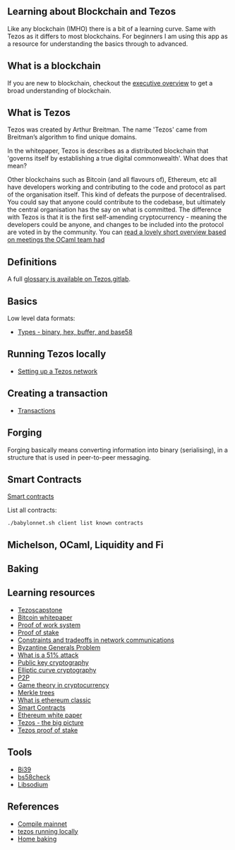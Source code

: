 ## Learning about Blockchain and Tezos

Like any blockchain (IMHO) there is a bit of a learning curve. Same with Tezos as it differs to most blockchains. For beginners I am using this app as a resource for understanding the basics through to advanced.

## What is a blockchain

If you are new to blockchain, checkout the [executive overview](./EXECUTIVE-OVERVIEW.md) to get a broad understanding of blockchain.

## What is Tezos

Tezos was created by Arthur Breitman. The name 'Tezos' came from Breitman’s algorithm to find unique domains.

In the whitepaper, Tezos is describes as a distributed blockchain that 'governs itself by establishing a true digital commonwealth'. What does that mean?

Other blockchains such as Bitcoin (and all flavours of), Ethereum, etc all have developers working and contributing to the code and protocol as part of the organisation itself. This kind of defeats the purpose of decentralised. You could say that anyone could contribute to the codebase, but ultimately the central organisation has the say on what is committed. The difference with Tezos is that it is the first self-amending cryptocurrency - meaning the developers could be anyone, and changes to be included into the protocol are voted in by the community. You can [read a lovely short overview based on meetings the OCaml team had](https://ocaml.org/meetings/ocaml/2017/.extended-abstract__2017__benjamin-canou_gregoire-henry_pierre-chambart_fabrice-le-fessant_arthur-breitman__tezos-the-ocaml-crypto-ledger.pdf)

## Definitions

A full [glossary is available on Tezos.gitlab](https://tezos.gitlab.io/user/glossary.html).

## Basics

Low level data formats:

- [Types - binary, hex, buffer, and base58](./TYPES.md)

## Running Tezos locally

- [Setting up a Tezos network](./SETUP.md)

## Creating a transaction

- [Transactions](./TRANSACTIONS.md)

## Forging

Forging basically means converting information into binary (serialising), in a structure that is used in peer-to-peer messaging.

## Smart Contracts

[Smart contracts](./SMART-CONTRACTS.md)

List all contracts:

```
./babylonnet.sh client list known contracts
```

## Michelson, OCaml, Liquidity and Fi

## Baking

## Learning resources

- [Tezoscapstone](https://tezoscapstone.com)
- [Bitcoin whitepaper](https://bitcoin.org/bitcoin.pdf/)
- [Proof of work system](https://en.wikipedia.org/wiki/Proof-of-work_system/)
- [Proof of stake](https://en.wikipedia.org/wiki/Proof-of-stake/)
- [Constraints and tradeoffs in network communications](http://hydra.infosys.tuwien.ac.at/teaching/courses/AdvancedDistributedSystems/download/1975_Akkoyunlu,%20Ekanadham,%20Huber_Some%20constraints%20and%20tradeoffs%20in%20the%20design%20of%20network%20communications.pdf)
- [Byzantine Generals Problem](https://marknelson.us/posts/2007/07/23/byzantine.html)
- [What is a 51% attack](https://medium.com/coinmonks/what-is-a-51-attack-or-double-spend-attack-aa108db63474/)
- [Public key cryptography](https://en.wikipedia.org/wiki/Public-key_cryptography/)
- [Elliptic curve cryptography](https://en.wikipedia.org/wiki/Elliptic-curve_cryptography/)
- [P2P](https://en.wikipedia.org/wiki/Peer-to-peer/)
- [Game theory in cryptocurrency](https://blockgeeks.com/guides/cryptocurrency-game-theory//)
- [Merkle trees](https://hackernoon.com/merkle-trees-181cb4bc30b4/)
- [What is ethereum classic](https://blockgeeks.com/guides/what-is-ethereum-classic//)
- [Smart Contracts](https://blockchainhub.net/smart-contracts//)
- [Ethereum white paper](https://github.com/ethereum/wiki/wiki/White-Paper/)
- [Tezos - the big picture](http://tezos.gitlab.io/mainnet/whitedoc/the_big_picture.html#the-big-picture/)
- [Tezos proof of stake](http://tezos.gitlab.io/mainnet/whitedoc/proof_of_stake.html/)

## Tools

- [Bi39](https://github.com/bitcoinjs/bip39)
- [bs58check](https://github.com/bitcoinjs/bs58check)
- [Libsodium](https://github.com/jedisct1/libsodium.js)

## References

- [Compile mainnet](https://github.com/tezoscommunity/FAQ/blob/master/Compile_Mainnet.md)
- [tezos running locally](https://medium.com/@mail_35269/how-to-run-a-tezos-node-with-docker-8edb92fb1dd9)
- [Home baking](https://medium.com/@tezbaker.io/tezos-mainnet-setting-up-home-baking-4bf258a9fd30)
